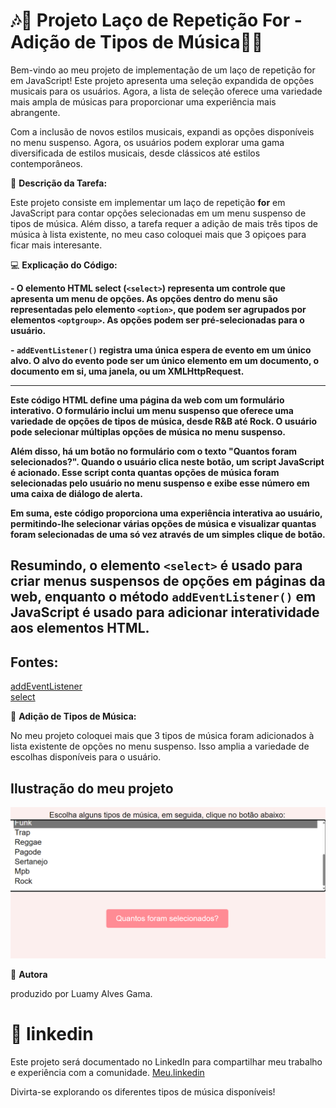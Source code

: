 # 🎶🎵 Projeto Laço de Repetição For - Adição de Tipos de Música🎵🎶

Bem-vindo ao meu projeto de implementação de um laço de repetição for em JavaScript! Este projeto apresenta uma seleção expandida de opções musicais para os usuários. Agora, a lista de seleção oferece uma variedade mais ampla de músicas para proporcionar uma experiência mais abrangente.

Com a inclusão de novos estilos musicais, expandi as opções disponíveis no menu suspenso. Agora, os usuários podem explorar uma gama diversificada de estilos musicais, desde clássicos até estilos contemporâneos.

🎯 **Descrição da Tarefa:**

Este projeto consiste em implementar um laço de repetição **for** em JavaScript para contar opções selecionadas em um menu suspenso de tipos de música. Além disso, a tarefa requer a adição de mais três tipos de música à lista existente, no meu caso coloquei mais que 3 opiçoes para ficar mais interesante.

💻 **Explicação do Código:**

**- O elemento HTML select (`<select>`) representa um controle que apresenta um menu de opções. As opções dentro do menu são representadas pelo elemento `<option>`, que podem ser agrupados por elementos `<optgroup>`. As opções podem ser pré-selecionadas para o usuário.**

**- `addEventListener()` registra uma única espera de evento em um único alvo. O alvo do evento pode ser um único elemento em um documento, o documento em si, uma janela, ou um XMLHttpRequest.**

---

**Este código HTML define uma página da web com um formulário interativo. O formulário inclui um menu suspenso que oferece uma variedade de opções de tipos de música, desde R&B até Rock. O usuário pode selecionar múltiplas opções de música no menu suspenso.**

**Além disso, há um botão no formulário com o texto "Quantos foram selecionados?". Quando o usuário clica neste botão, um script JavaScript é acionado. Esse script conta quantas opções de música foram selecionadas pelo usuário no menu suspenso e exibe esse número em uma caixa de diálogo de alerta.**

**Em suma, este código proporciona uma experiência interativa ao usuário, permitindo-lhe selecionar várias opções de música e visualizar quantas foram selecionadas de uma só vez através de um simples clique de botão.**

## Resumindo, o elemento `<select>` é usado para criar menus suspensos de opções em páginas da web, enquanto o método `addEventListener()` em JavaScript é usado para adicionar interatividade aos elementos HTML.



## Fontes: 
[addEventListener](https://developer.mozilla.org/pt-BR/docs/Web/API/EventTarget/addEventListener)  
[select](https://developer.mozilla.org/pt-BR/docs/Web/HTML/Element/select)

🎵 **Adição de Tipos de Música:**

No meu projeto coloquei mais que 3  tipos de música foram adicionados à lista existente de opções no menu suspenso. Isso amplia a variedade de escolhas disponíveis para o usuário.

## Ilustração do meu projeto
![musica-for](img/for.png)

📝 **Autora**

produzido por Luamy Alves Gama.

# 🎉 linkedin
Este projeto será documentado no LinkedIn para compartilhar meu trabalho e experiência com a comunidade.
[Meu.linkedin](https://www.linkedin.com/feed/?trk=guest_homepage-basic_nav-header-signin)

Divirta-se explorando os diferentes tipos de música disponíveis!
